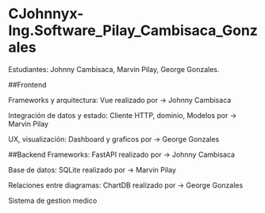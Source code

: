# CJohnnyx-Ing.Software_Pilay_Cambisaca_Gonzales
Estudiantes: Johnny Cambisaca, Marvin Pilay, George Gonzales.

##Frontend

Frameworks y arquitectura: Vue realizado por -> Johnny Cambisaca

Integración de datos y estado: Cliente HTTP, dominio, Modelos por -> Marvin Pilay

UX, visualización: Dashboard y graficos por -> George Gonzales

##Backend
Frameworks: FastAPI realizado por -> Johnny Cambisaca

Base de datos: SQLite realizado por -> Marvin Pilay

Relaciones entre diagramas: ChartDB realizado por -> George Gonzales

Sistema de gestion medico
